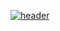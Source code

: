 [![header](https://capsule-render.vercel.app/api?type=waving&color=gradient&customColorList=0,2,2,2,2,3&height=200&section=header&text=Hi%20there!&fontSize=50)](https://capsule-render.vercel.app/api?type=waving&height=230&color=gradient&text=Hi%20There!&textBg=false&fontAlignY=41)

